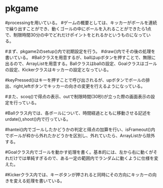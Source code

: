 # pkgame

#processingを用いている。
#ゲームの概要としては、キッカーがボールを連続で繰り出すことができ、動くゴールの中にボールを入れることができたら1点で、制限時間30分の中でどれだけポイントをとれるかというものになっている。

#まず、pkgame2のsetup()内で初期設定を行う。
#draw()内でその後の処理を書いている。
#Ballクラスを用意するが、ballはupボタンを押すことで、無限に出るので、ArrayListを用意する。Ballクラスはballの設定、Goalクラスはゴールの設定、Kickerクラスはキッカーの設定となっている。

#keyPressed()はキーを押すことで呼び出されるが、upボタンでボールの排出、right,leftボタンでキッカーの向きの変更を行えるようになっている。

#また、scoq()で得点の表示、outで制限時間(30秒)が立った際の画面表示の設定を行っている。

#Ballクラス内では、各ボールについて、時間経過とともに移動させる記述をurdate(),shoot()内で行っている。

#hantei()内でゴールしたかどうかの判定と得点の加算を行い、isFrameout()内でボールが枠から外れたかどうかを区別し、外れていたら、ArrayListから除外する。

#Goalクラス内でゴールを動かす処理を書く。基本的には、左から右に動くがそれだけでは単純すぎるので、ある一定の範囲内でランダムに動くように仕様を変えた。

#Kickerクラス内では、キーボタンが押されると同時にその方向にキッカーの向きを変える処理を書いている。
